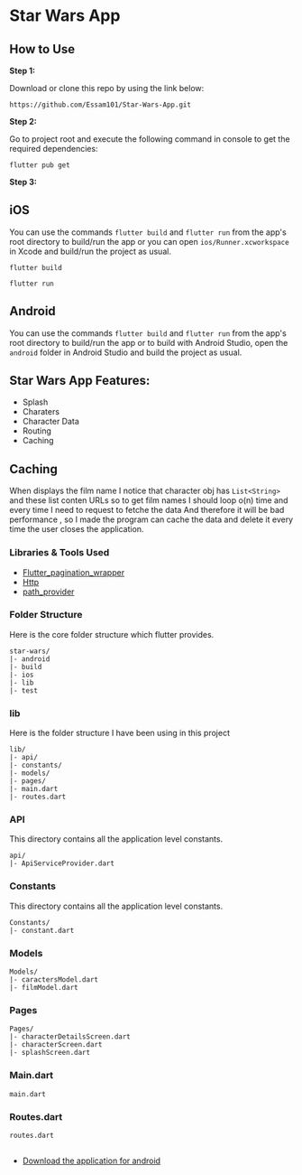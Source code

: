# Star Wars App

 
 

## How to Use 

**Step 1:**

Download or clone this repo by using the link below:

```
https://github.com/Essam101/Star-Wars-App.git
```

**Step 2:**

Go to project root and execute the following command in console to get the required dependencies: 

```
flutter pub get 
```

**Step 3:**

## iOS
You can use the commands `flutter build` and `flutter run` from the app's root
directory to build/run the app or you can open `ios/Runner.xcworkspace` in Xcode
and build/run the project as usual.

```
flutter build
```
```
flutter run
```
## Android
You can use the commands `flutter build` and `flutter run` from the app's root
directory to build/run the app or to build with Android Studio, open the
`android` folder in Android Studio and build the project as usual.

 

## Star Wars App Features:

* Splash
* Charaters
* Character Data
* Routing
* Caching


## Caching 
When displays the film name I notice that character obj has `List<String>` and these list conten URLs
so to get film names I should loop o(n) time and every time I need to request to fetche the data And therefore it will be bad performance 
, so I made the program can cache the data and delete it every time the user closes the application.

 

 

### Libraries & Tools Used

* [Flutter_pagination_wrapper](https://github.com/hacker1024/flutter_pagination_wrapper.git)
* [Http](https://github.com/dart-lang/http)
* [path_provider](https://github.com/flutter/plugins)

 

### Folder Structure
Here is the core folder structure which flutter provides.

```
star-wars/
|- android
|- build
|- ios
|- lib
|- test
```


### lib
Here is the folder structure I have been using in this project

```
lib/
|- api/
|- constants/
|- models/
|- pages/
|- main.dart
|- routes.dart

 ```

 

 ### API

This directory contains all the application level constants. 

```
api/
|- ApiServiceProvider.dart
```


### Constants

This directory contains all the application level constants. 

```
Constants/
|- constant.dart
```

 
### Models


```
Models/
|- caractersModel.dart
|- filmModel.dart
```

### Pages


```
Pages/
|- characterDetailsScreen.dart
|- characterScreen.dart
|- splashScreen.dart
```

### Main.dart

```
main.dart
```

### Routes.dart

```
routes.dart
```

## 

* [Download the application for android](http://www.mediafire.com/file/nym6kvr67m7tezg/app-release.apk/file)








